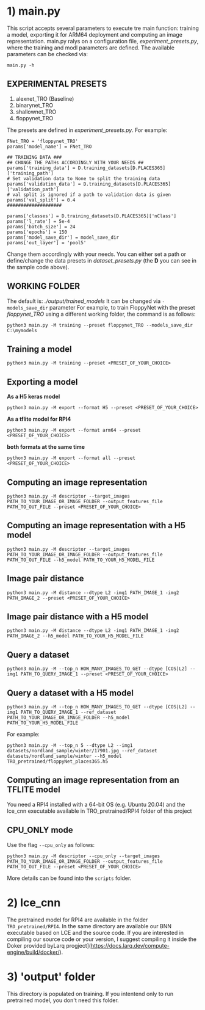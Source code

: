 # 1) main.py
This script accepts several parameters to execute tre main function: training a model, exporting it for ARM64 deployment and computing an image representation.
main.py ralys on a configuration file, *experiment_presets.py*, where the training and modl parameters are defined.
The available parameters can be checked via: 

```
main.py -h
```

## EXPERIMENTAL PRESETS

1) alexnet_TRO (Baseline)
2) binarynet_TRO
3) shallownet_TRO
4) floppynet_TRO

The presets are defined in *experiment_presets.py*. 
For example:

```
FNet_TRO = 'floppynet_TRO'
params['model_name'] = FNet_TRO 

## TRAINING DATA ###
## CHANGE THE PATHs ACCORDINGLY WITH YOUR NEEDS ##
params['training_data'] = D.training_datasets[D.PLACES365]['training_path']
# Set validation data to None to split the training data
params['validation_data'] = D.training_datasets[D.PLACES365]['validation_path']
# val split is ignored if a path to validation data is given
params['val_split'] = 0.4
####################

params['classes'] = D.training_datasets[D.PLACES365]['nClass']
params['l_rate'] = 5e-4
params['batch_size'] = 24
params['epochs'] = 150
params['model_save_dir'] = model_save_dir
params['out_layer'] = 'pool5'
```
Change them accordingly with your needs. 
You can either set a path or define/change the data presets in *dataset_presets.py* (the **D** you can see in the sample code above).



## WORKING FOLDER
The default is: *./output/trained_models*
It can be changed via `-models_save_dir` parameter
For example, to train FloppyNet with the preset *floppynet_TRO* using a different working folder, the command is as follows:
```
python3 main.py -M training --preset floppynet_TRO --models_save_dir C:\mymodels
```

## Training a model ###
```
python3 main.py -M training --preset <PRESET_OF_YOUR_CHOICE>
```

## Exporting a model ###

__As a H5 keras model__
```
python3 main.py -M export --format H5 --preset <PRESET_OF_YOUR_CHOICE>
```

__As a tflite model for RPI4__
```
python3 main.py -M export --format arm64 --preset <PRESET_OF_YOUR_CHOICE>
```

__both formats at the same time__
```
python3 main.py -M export --format all --preset <PRESET_OF_YOUR_CHOICE>
```

## Computing an image representation
```
python3 main.py -M descriptor --target_images PATH_TO_YOUR_IMAGE_OR_IMAGE_FOLDER --output_features_file PATH_TO_OUT_FILE --preset <PRESET_OF_YOUR_CHOICE>
```

## Computing an image representation with a H5 model
```
python3 main.py -M descriptor --target_images PATH_TO_YOUR_IMAGE_OR_IMAGE_FOLDER --output_features_file PATH_TO_OUT_FILE --h5_model PATH_TO_YOUR_H5_MODEL_FILE
```

## Image pair distance
```
python3 main.py -M distance --dtype L2 -img1 PATH_IMAGE_1 -img2 PATH_IMAGE_2 --preset <PRESET_OF_YOUR_CHOICE>
```

## Image pair distance with a H5 model
```
python3 main.py -M distance --dtype L2 -img1 PATH_IMAGE_1 -img2 PATH_IMAGE_2 --h5_model PATH_TO_YOUR_H5_MODEL_FILE
```

## Query a dataset
 ```
 python3 main.py -M --top_n HOW_MANY_IMAGES_TO_GET --dtype [COS|L2] --img1 PATH_TO_QUERY_IMAGE_1 --preset <PRESET_OF_YOUR_CHOICE>
 ```

## Query a dataset with a H5 model
 ```
 python3 main.py -M --top_n HOW_MANY_IMAGES_TO_GET --dtype [COS|L2] --img1 PATH_TO_QUERY_IMAGE_1 --ref_dataset PATH_TO_YOUR_IMAGE_OR_IMAGE_FOLDER --h5_model PATH_TO_YOUR_H5_MODEL_FILE
 ```
 For example:
 
 ```
 python3 main.py -M --top_n 5 --dtype L2 --img1 datasets/nordland_sample/winter/17901.jpg --ref_dataset datasets/nordland_sample/winter --h5_model TRO_pretrained/floppyNet_places365.h5
 ```

## Computing an image representation from an TFLITE model
You need a RPI4 installed with a 64-bit OS (e.g. Ubuntu 20.04) and the lce_cnn executable available in TRO_pretrained/RPI4 folder of this project 

## CPU_ONLY mode
Use the flag `--cpu_only` as follows:
```
python3 main.py -M descriptor --cpu_only --target_images PATH_TO_YOUR_IMAGE_OR_IMAGE_FOLDER --output_features_file PATH_TO_OUT_FILE --preset <PRESET_OF_YOUR_CHOICE>
```

More details can be found into the `scripts` folder.


# 2) lce_cnn
The pretrained model for RPI4 are available in the folder `TRO_pretrained/RPI4`.
In the same directory are available our BNN executable based on LCE and the source code. If you are interested in compiling our source code or your version, I suggest compiling it inside the Doker provided byLarq progject](https://docs.larq.dev/compute-engine/build/docker/).

# 3) 'output' folder
This directory is populated on training. If you intentend only to run pretrained model, you don't need this folder.